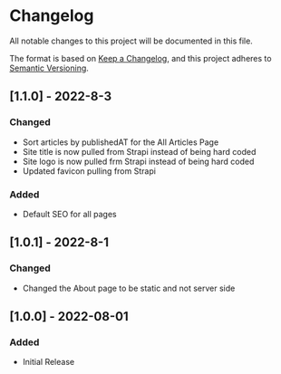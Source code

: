 # Changelog
All notable changes to this project will be documented in this file.

The format is based on [Keep a Changelog](https://keepachangelog.com/en/1.0.0/),
and this project adheres to [Semantic Versioning](https://semver.org/spec/v2.0.0.html).

## [1.1.0] - 2022-8-3
### Changed
- Sort articles by publishedAT for the All Articles Page
- Site title is now pulled from Strapi instead of being hard coded
- Site logo is now pulled frm Strapi instead of being hard coded
- Updated favicon pulling from Strapi

### Added
- Default SEO for all pages

## [1.0.1] - 2022-8-1
### Changed
- Changed the About page to be static and not server side

## [1.0.0] - 2022-08-01
### Added
- Initial Release
